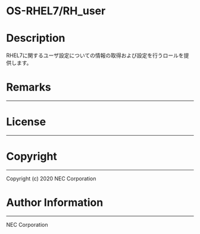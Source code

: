 OS-RHEL7/RH_user
=======================================================
# Description
RHEL7に関するユーザ設定についての情報の取得および設定を行うロールを提供します。

# Remarks
-------

# License
-------

# Copyright
---------
Copyright (c) 2020 NEC Corporation

# Author Information
------------------
NEC Corporation
